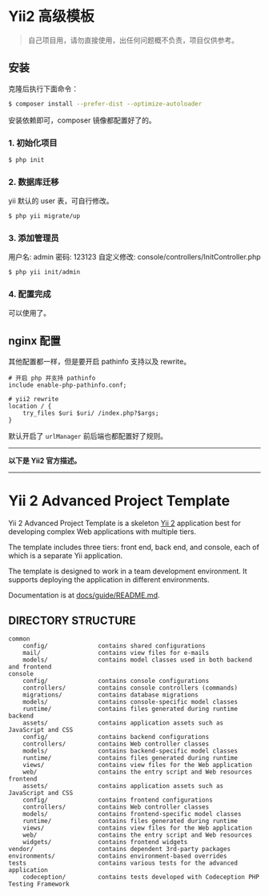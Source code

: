 # Yii2 高级模板

> 自己项目用，请勿直接使用，出任何问题概不负责，项目仅供参考。

## 安装

克隆后执行下面命令：

``` sh
$ composer install --prefer-dist --optimize-autoloader
```

安装依赖即可，composer 镜像都配置好了的。

### 1. 初始化项目

``` sh
$ php init
```

### 2. 数据库迁移

yii 默认的 user 表，可自行修改。

``` sh
$ php yii migrate/up
```

### 3. 添加管理员

用户名: admin
密码: 123123
自定义修改: console/controllers/InitController.php

``` sh
$ php yii init/admin
```

### 4. 配置完成

可以使用了。


## nginx 配置

其他配置都一样，但是要开启 pathinfo 支持以及 rewrite。

``` 
# 开启 php 并支持 pathinfo
include enable-php-pathinfo.conf;

# yii2 rewrite
location / {
    try_files $uri $uri/ /index.php?$args;
}
```

默认开启了 `urlManager` 前后端也都配置好了规则。

---

**以下是 Yii2 官方描述。**

---


Yii 2 Advanced Project Template
===============================

Yii 2 Advanced Project Template is a skeleton [Yii 2](http://www.yiiframework.com/) application best for
developing complex Web applications with multiple tiers.

The template includes three tiers: front end, back end, and console, each of which
is a separate Yii application.

The template is designed to work in a team development environment. It supports
deploying the application in different environments.

Documentation is at [docs/guide/README.md](docs/guide/README.md).


DIRECTORY STRUCTURE
-------------------

```
common
    config/              contains shared configurations
    mail/                contains view files for e-mails
    models/              contains model classes used in both backend and frontend
console
    config/              contains console configurations
    controllers/         contains console controllers (commands)
    migrations/          contains database migrations
    models/              contains console-specific model classes
    runtime/             contains files generated during runtime
backend
    assets/              contains application assets such as JavaScript and CSS
    config/              contains backend configurations
    controllers/         contains Web controller classes
    models/              contains backend-specific model classes
    runtime/             contains files generated during runtime
    views/               contains view files for the Web application
    web/                 contains the entry script and Web resources
frontend
    assets/              contains application assets such as JavaScript and CSS
    config/              contains frontend configurations
    controllers/         contains Web controller classes
    models/              contains frontend-specific model classes
    runtime/             contains files generated during runtime
    views/               contains view files for the Web application
    web/                 contains the entry script and Web resources
    widgets/             contains frontend widgets
vendor/                  contains dependent 3rd-party packages
environments/            contains environment-based overrides
tests                    contains various tests for the advanced application
    codeception/         contains tests developed with Codeception PHP Testing Framework
```
